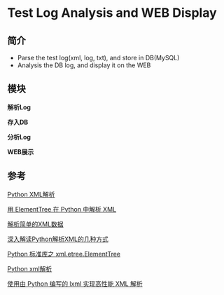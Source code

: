 Test Log Analysis and WEB Display
===
简介
---
- Parse the test log(xml, log, txt), and store in DB(MySQL) 
- Analysis the DB log, and display it on the WEB

模块
---
**解析Log**

**存入DB**

**分析Log**

**WEB展示**

参考
---
[Python XML解析](https://m.runoob.com/python/python-xml.html)

[用 ElementTree 在 Python 中解析 XML](http://pycoders-weekly-chinese.readthedocs.io/en/latest/issue6/processing-xml-in-python-with-element-tree.html)

[解析简单的XML数据](http://python3-cookbook.readthedocs.io/zh_CN/latest/c06/p03_parse_simple_xml_data.html)

[深入解读Python解析XML的几种方式](http://codingpy.com/article/parsing-xml-using-python/)

[Python 标准库之 xml.etree.ElementTree](http://www.cnblogs.com/ifantastic/archive/2013/04/12/3017110.html)

[Python xml解析](https://gist.github.com/ronaldhan/77531c9d2cc3c0ee1b93)

[使用由 Python 编写的 lxml 实现高性能 XML 解析](https://www.ibm.com/developerworks/cn/xml/x-hiperfparse/)

[]()

[]()
